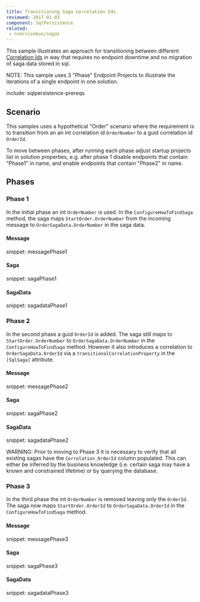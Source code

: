 ```yaml
---
title: Transitioning Saga Correlation Ids
reviewed: 2017-01-03
component: SqlPersistence
related:
 - nservicebus/sagas
---
```



This sample illustrates an approach for transitioning between different [Correlation Ids](/persistence/sql/saga.md#correlation-ids) in way that requires no endpoint downtime and no migration of saga data stored in sql.

NOTE: This sample uses 3 "Phase" Endpoint Projects to illustrate the iterations of a single endpoint in one solution.


include: sqlpersistence-prereqs


## Scenario

This samples uses a hypothetical "Order" scenario where the requirement is to transition from an an int correlation id `OrderNumber` to a guid correlation id `OrderId`. 

To move between phases, after running each phase adjust startup projects list in solution properties, e.g. after phase 1 disable endpoints that contain "Phase1" in name, and enable endpoints that contain "Phase2" in name.


## Phases


### Phase 1

In the initial phase an int `OrderNumber` is used. In the `ConfigureHowToFindSaga` method, the saga maps `StartOrder.OrderNumber` from the incoming message to `OrderSagaData.OrderNumber` in the saga data.


#### Message

snippet: messagePhase1


#### Saga

snippet: sagaPhase1


#### SagaData

snippet: sagadataPhase1


### Phase 2

In the second phase a guid `OrderId` is added. The saga still maps to `StartOrder.OrderNumber` to `OrderSagaData.OrderNumber` in the `ConfigureHowToFindSaga` method. However it also introduces a correlation to `OrderSagaData.OrderId` via a `transitionalCorrelationProperty` in the `[SqlSaga]` attribute.


#### Message

snippet: messagePhase2


#### Saga


snippet: sagaPhase2


#### SagaData

snippet: sagadataPhase2


WARNING: Prior to moving to Phase 3 it is necessary to verify that all existing sagas have the `Correlation_OrderId` column populated. This can either be inferred by the business knowledge (i.e. certain saga may have a known and constrained lifetime) or by querying the database.


### Phase 3

In the third phase the int `OrderNumber` is removed leaving only the `OrderId`. The saga now maps `StartOrder.OrderId` to `OrderSagaData.OrderId` in the `ConfigureHowToFindSaga` method.


#### Message

snippet: messagePhase3


#### Saga

snippet: sagaPhase3


#### SagaData

snippet: sagadataPhase3
